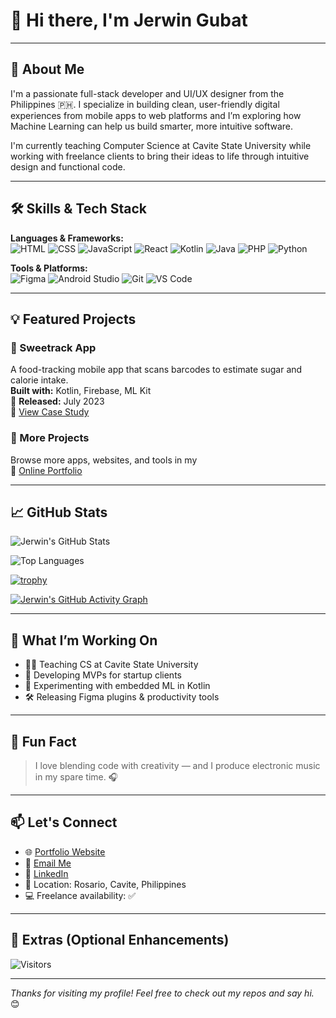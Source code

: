 <!-- Banner Image (optional) -->
<!-- <img src="assets/banner.png" alt="Jerwin Gubat - Full Stack Developer & UI/UX Designer" width="100%" /> -->

# 👋 Hi there, I'm Jerwin Gubat

<!--### 🎨 UI/UX Designer • 💻 Web & Mobile Developer • 🤖 ML Explorer-->

---

## 🚀 About Me

I'm a passionate full-stack developer and UI/UX designer from the Philippines 🇵🇭. I specialize in building clean, user-friendly digital experiences from mobile apps to web platforms and I’m exploring how Machine Learning can help us build smarter, more intuitive software.

I'm currently teaching Computer Science at Cavite State University while working with freelance clients to bring their ideas to life through intuitive design and functional code.

---

## 🛠️ Skills & Tech Stack

**Languages & Frameworks:**  
![HTML](https://img.shields.io/badge/HTML5-E34F26?style=flat&logo=html5&logoColor=white)
![CSS](https://img.shields.io/badge/CSS3-1572B6?style=flat&logo=css3&logoColor=white)
![JavaScript](https://img.shields.io/badge/JavaScript-F7DF1E?style=flat&logo=javascript&logoColor=black)
![React](https://img.shields.io/badge/React-20232A?style=flat&logo=react&logoColor=61DAFB)
![Kotlin](https://img.shields.io/badge/Kotlin-0095D5?style=flat&logo=kotlin&logoColor=white)
![Java](https://img.shields.io/badge/Java-007396?style=flat&logo=java&logoColor=white)
![PHP](https://img.shields.io/badge/PHP-777BB4?style=flat&logo=php&logoColor=white)
![Python](https://img.shields.io/badge/Python-3776AB?style=flat&logo=python&logoColor=white)

**Tools & Platforms:**  
![Figma](https://img.shields.io/badge/Figma-F24E1E?style=flat&logo=figma&logoColor=white)
![Android Studio](https://img.shields.io/badge/Android%20Studio-3DDC84?style=flat&logo=android-studio&logoColor=white)
![Git](https://img.shields.io/badge/Git-F05032?style=flat&logo=git&logoColor=white)
![VS Code](https://img.shields.io/badge/VS%20Code-007ACC?style=flat&logo=visual-studio-code&logoColor=white)

---

## 💡 Featured Projects

### 📱 Sweetrack App
A food-tracking mobile app that scans barcodes to estimate sugar and calorie intake.  
**Built with:** Kotlin, Firebase, ML Kit  
📅 **Released:** July 2023  
🔗 [View Case Study](https://jerwingubatportfolio.vercel.app/portfolio/sweetrack)

### 🎯 More Projects
Browse more apps, websites, and tools in my  
📁 [Online Portfolio](https://jerwingubatportfolio.vercel.app)

---

## 📈 GitHub Stats

![Jerwin's GitHub Stats](https://github-readme-stats.vercel.app/api?username=jerwingubat&show_icons=true&theme=radical&count_private=true&hide=issues)

![Top Languages](https://github-readme-stats.vercel.app/api/top-langs/?username=jerwingubat&layout=compact&theme=radical&langs_count=10)

[![trophy](https://github-profile-trophy.vercel.app/?username=jerwingubat&theme=radical&margin-w=10&no-bg=true)](https://github.com/ryo-ma/github-profile-trophy)

[![Jerwin's GitHub Activity Graph](https://github-readme-activity-graph.cyclic.app/graph?username=jerwingubat&bg_color=1e1e1e&color=ffffff&line=00e1ff&point=ffffff&area=true&hide_border=true)](https://github.com/ashutosh00710/github-readme-activity-graph)

---

## 🔭 What I’m Working On

- 🧑‍🏫 Teaching CS at Cavite State University
- 💼 Developing MVPs for startup clients
- 🤖 Experimenting with embedded ML in Kotlin
- 🛠️ Releasing Figma plugins & productivity tools

---

## 🧠 Fun Fact

> I love blending code with creativity — and I produce electronic music in my spare time. 🎧

---

## 📫 Let's Connect

- 🌐 [Portfolio Website](https://jerwingubatportfolio.vercel.app)
- 📧 [Email Me](mailto:jerwin.gubat@cvsu.edu.ph)
- 💼 [LinkedIn](https://linkedin.com)
- 📍 Location: Rosario, Cavite, Philippines  
- 💻 Freelance availability: ✅

---

## 🧰 Extras (Optional Enhancements)

<!-- Add your blog posts automatically -->
<!-- BLOG-POST-LIST:START -->
<!-- BLOG-POST-LIST:END -->

<!-- Visitor Badge -->
![Visitors](https://komarev.com/ghpvc/?username=jerwingubat&color=blue)

---

_Thanks for visiting my profile! Feel free to check out my repos and say hi._ 😊
